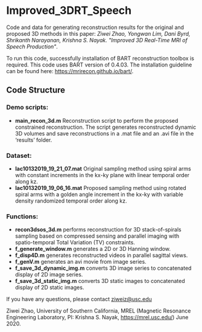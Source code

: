 # Improved_3DRT_Speech
 
 Code and data for generating reconstruction results for the original and proposed 3D methods in this paper: *Ziwei Zhao, Yongwan Lim, Dani Byrd, Shrikanth Narayanan, Krishna S. Nayak. "Improved 3D Real-Time MRI of Speech Production"*.
 
 To run this code, successfully installation of BART reconstruction toolbox is required. This code uses BART version of 0.4.03.
 The installation guideline can be found here:  https://mrirecon.github.io/bart/.
 
 ## Code Structure
 
 ### Demo scripts: 
- **main_recon_3d.m** Reconstruction script to perform the proposed constrained reconstruction. The script generates reconstructed dynamic 3D volumes and save reconstructions in a .mat file and an .avi file in the ‘results’ folder. 
 
 ### Dataset: 
- **lac10132019_19_21_07.mat** Original sampling method using spiral arms with constant increments in the kx-ky plane with linear temporal order along kz.
- **lac10132019_19_06_16.mat** Proposed sampling method using rotated spiral arms with a golden angle increment in the kx-ky with variable density randomized temporal order along kz.

### Functions: 
- **recon3dsos_3d.m** performs reconstruction for 3D stack-of-spirals sampling based on compressed sensing and parallel imaging with spatio-temporal Total Variation (TV) constraints.
- **f_generate_window.m** generates a 2D or 3D Hanning window.
- **f_disp4D.m** generates reconstructed videos in parallel sagittal views. 
- **f_genV.m** generates an avi movie from image series. 
- **f_save_3d_dynamic_img.m** converts 3D image series to concatenated display of 2D image series. 
- **f_save_3d_static_img.m** converts 3D static images to concatenated display of 2D static images. 


If you have any questions, please contact ziweiz@usc.edu

 Ziwei Zhao, University of Southern California, MREL (Magnetic Resonance Engineering Laboratory, PI: Krishna S. Nayak, https://mrel.usc.edu/) June 2020.
